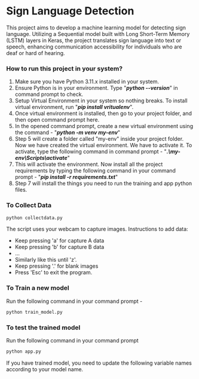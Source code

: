 # Sign Language Detection
This project aims to develop a machine learning model for detecting sign language. Utilizing a Sequential model built with Long Short-Term Memory (LSTM) layers in Keras, the project translates sign language into text or speech, enhancing communication accessibility for individuals who are deaf or hard of hearing.

### How to run this project in your system?

1. Make sure you have Python 3.11.x installed in your system.
2. Ensure Python is in your environment. Type "***python --version***" in command prompt to check.
3. Setup Virtual Environment in your system so nothing breaks. To install virtual environment, run "***pip install vritualenv***". 
4. Once virtual environment is installed, then go to your project folder, and then open command prompt here. 
5. In the opened command prompt, create a new virtual environment using the command - "***python -m venv my-env***"
6. Step 5 will create a folder called "my-env" inside your project folder. Now we have created the virtual environment. We have to activate it. To activate, type the following command in command prompt - "***.\my-env\Scripts\activate***"
7. This will activate the environment. Now install all the project requirements by typing the following command in your command prompt - "***pip install -r requirements.txt***"
8. Step 7 will install the things you need to run the training and app python files.



### To Collect Data

```bash
python collectdata.py
```

The script uses your webcam to capture images. Instructions to add data:

- Keep pressing 'a' for capture A data
- Keep pressing 'b' for capture B data
- ...
- Similarly like this until 'z'. 
- Keep pressing '.' for blank images
- Press 'Esc' to exit the program.

### To Train a new model 

Run the following command in your command prompt - 

```cmd
python train_model.py
```

### To test the trained model

Run the following command in your command prompt

```cmd
python app.py
```

If you have trained model, you need to update the following variable names according to your model name.
